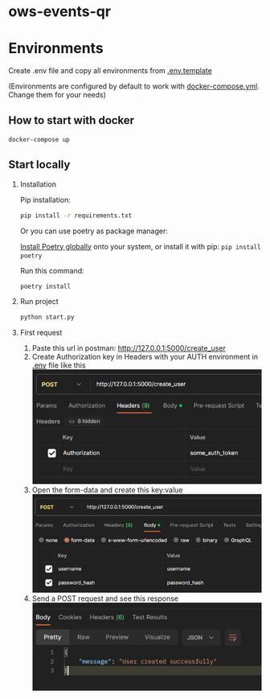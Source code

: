 # ows-events-qr

# Environments
Create .env file and copy all environments from [.env.template](.env.template)

(Environments are configured by default to work with [docker-compose.yml](docker-compose.yml). Change them for your needs)

## How to start with docker
```bash
docker-compose up
 ```

## Start locally
1. Installation

    Pip installation:
    ```bash
    pip install -r requirements.txt
    ```

    Or you can use poetry as package manager:

    [Install Poetry globally](https://python-poetry.org/docs/#installing-with-the-official-installer) onto your system, or install it with pip:
    ```pip install poetry```

    Run this command:
    ```bash
    poetry install
    ```

2. Run project
    ```bash
    python start.py
    ```

3. First request
     
   1. Paste this url in postman: http://127.0.0.1:5000/create_user
   2. Create Authorization key in Headers with your AUTH environment in [.env](.env) file like this
       ![img.png](img/img.png)
   3. Open the form-data and create this key:value\
       ![img_1.png](img/img_1.png)
   4. Send a POST request and see this response\
       ![img.png](img/img_2.png)
